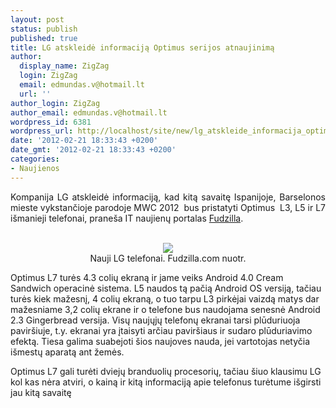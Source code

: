 ```yaml
---
layout: post
status: publish
published: true
title: LG atskleidė informaciją Optimus serijos atnaujinimą
author:
  display_name: ZigZag
  login: ZigZag
  email: edmundas.v@hotmail.lt
  url: ''
author_login: ZigZag
author_email: edmundas.v@hotmail.lt
wordpress_id: 6381
wordpress_url: http://localhost/site/new/lg_atskleide_informacija_optimus_serijos_atnaujinima/
date: '2012-02-21 18:33:43 +0200'
date_gmt: '2012-02-21 18:33:43 +0200'
categories:
- Naujienos
---
```

<p style="text-align: justify;">
	Kompanija LG atskleidė informaciją, kad kitą savaitę Ispanijoje, Barselonos mieste vykstančioje parodoje MWC 2012  bus pristatyti Optimus  L3, L5 ir L7 išmanieji telefonai, praneša IT naujienų portalas <a class="ns" href=" http://www.fudzilla.com">Fudzilla</a>.</p>
<p><center><br /><img src="http://technews.lt/upload/lg_optimusltrio_1.jpg" /><br />
<span class="saltinis">Nauji LG telefonai. Fudzilla.com nuotr.</span></center></p>
<p style="text-align: justify;">
<p>	Optimus L7 turės 4.3 colių ekraną ir jame veiks Android 4.0 Cream Sandwich operacinė sistema. L5 naudos tą pačią Android OS versiją, tačiau turės kiek mažesnį, 4 colių ekraną, o tuo tarpu L3 pirkėjai vaizdą matys dar mažesniame 3,2 colių ekrane ir o telefone bus naudojama senesnė Android 2.3 Gingerbread versija. Visų naujųjų telefonų ekranai tarsi plūduriuoja paviršiuje, t.y. ekranai yra įtaisyti arčiau paviršiaus ir sudaro plūduriavimo efektą. Tiesa galima suabejoti šios naujoves nauda, jei vartotojas netyčia išmestų aparatą ant žemės.</p>
<p style="text-align: justify;">
<p>	Optimus L7 gali turėti dviejų branduolių procesorių, tačiau šiuo klausimu LG kol kas nėra atviri, o kainą ir kitą informaciją apie telefonus turėtume išgirsti jau kitą savaitę</p>
